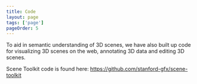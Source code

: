 ```yaml
---
title: Code
layout: page
tags: ['page']
pageOrder: 5
---
```


To aid in semantic understanding of 3D scenes, we have also built up code for visualizing 3D scenes on the web, annotating 3D data and editing 3D scenes.

Scene Toolkit code is found here:
https://github.com/stanford-gfx/scene-toolkit



